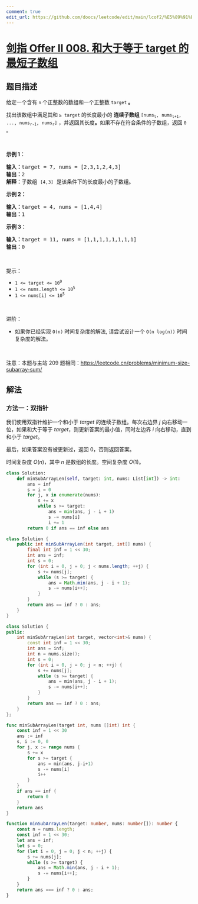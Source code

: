 ```yaml
---
comment: true
edit_url: https://github.com/doocs/leetcode/edit/main/lcof2/%E5%89%91%E6%8C%87%20Offer%20II%20008.%20%E5%92%8C%E5%A4%A7%E4%BA%8E%E7%AD%89%E4%BA%8E%20target%20%E7%9A%84%E6%9C%80%E7%9F%AD%E5%AD%90%E6%95%B0%E7%BB%84/README.md
---
```


# [剑指 Offer II 008. 和大于等于 target 的最短子数组](https://leetcode.cn/problems/2VG8Kg)

## 题目描述

<!-- 这里写题目描述 -->

<p>给定一个含有&nbsp;<code>n</code><strong>&nbsp;</strong>个正整数的数组和一个正整数 <code>target</code><strong> 。</strong></p>

<p>找出该数组中满足其和<strong> </strong><code>&ge; target</code><strong> </strong>的长度最小的 <strong>连续子数组</strong>&nbsp;<code>[nums<sub>l</sub>, nums<sub>l+1</sub>, ..., nums<sub>r-1</sub>, nums<sub>r</sub>]</code> ，并返回其长度<strong>。</strong>如果不存在符合条件的子数组，返回 <code>0</code> 。</p>

<p>&nbsp;</p>

<p><strong>示例 1：</strong></p>

<pre>
<strong>输入：</strong>target = 7, nums = [2,3,1,2,4,3]
<strong>输出：</strong>2
<strong>解释：</strong>子数组&nbsp;<code>[4,3]</code>&nbsp;是该条件下的长度最小的子数组。
</pre>

<p><strong>示例 2：</strong></p>

<pre>
<strong>输入：</strong>target = 4, nums = [1,4,4]
<strong>输出：</strong>1
</pre>

<p><strong>示例 3：</strong></p>

<pre>
<strong>输入：</strong>target = 11, nums = [1,1,1,1,1,1,1,1]
<strong>输出：</strong>0
</pre>

<p>&nbsp;</p>

<p>提示：</p>

<ul>
	<li><code>1 &lt;= target &lt;= 10<sup>9</sup></code></li>
	<li><code>1 &lt;= nums.length &lt;= 10<sup>5</sup></code></li>
	<li><code>1 &lt;= nums[i] &lt;= 10<sup>5</sup></code></li>
</ul>

<p>&nbsp;</p>

<p>进阶：</p>

<ul>
	<li>如果你已经实现<em> </em><code>O(n)</code> 时间复杂度的解法, 请尝试设计一个 <code>O(n log(n))</code> 时间复杂度的解法。</li>
</ul>

<p>&nbsp;</p>

<p><meta charset="UTF-8" />注意：本题与主站 209&nbsp;题相同：<a href="https://leetcode.cn/problems/minimum-size-subarray-sum/">https://leetcode.cn/problems/minimum-size-subarray-sum/</a></p>

## 解法

### 方法一：双指针

我们使用双指针维护一个和小于 $target$ 的连续子数组。每次右边界 $j$ 向右移动一位，如果和大于等于 $target$，则更新答案的最小值，同时左边界 $i$ 向右移动，直到和小于 $target$。

最后，如果答案没有被更新过，返回 $0$，否则返回答案。

时间复杂度 $O(n)$，其中 $n$ 是数组的长度。空间复杂度 $O(1)$。

<!-- tabs:start -->

```python
class Solution:
    def minSubArrayLen(self, target: int, nums: List[int]) -> int:
        ans = inf
        s = i = 0
        for j, x in enumerate(nums):
            s += x
            while s >= target:
                ans = min(ans, j - i + 1)
                s -= nums[i]
                i += 1
        return 0 if ans == inf else ans
```

```java
class Solution {
    public int minSubArrayLen(int target, int[] nums) {
        final int inf = 1 << 30;
        int ans = inf;
        int s = 0;
        for (int i = 0, j = 0; j < nums.length; ++j) {
            s += nums[j];
            while (s >= target) {
                ans = Math.min(ans, j - i + 1);
                s -= nums[i++];
            }
        }
        return ans == inf ? 0 : ans;
    }
}
```

```cpp
class Solution {
public:
    int minSubArrayLen(int target, vector<int>& nums) {
        const int inf = 1 << 30;
        int ans = inf;
        int n = nums.size();
        int s = 0;
        for (int i = 0, j = 0; j < n; ++j) {
            s += nums[j];
            while (s >= target) {
                ans = min(ans, j - i + 1);
                s -= nums[i++];
            }
        }
        return ans == inf ? 0 : ans;
    }
};
```

```go
func minSubArrayLen(target int, nums []int) int {
	const inf = 1 << 30
	ans := inf
	s, i := 0, 0
	for j, x := range nums {
		s += x
		for s >= target {
			ans = min(ans, j-i+1)
			s -= nums[i]
			i++
		}
	}
	if ans == inf {
		return 0
	}
	return ans
}
```

```ts
function minSubArrayLen(target: number, nums: number[]): number {
    const n = nums.length;
    const inf = 1 << 30;
    let ans = inf;
    let s = 0;
    for (let i = 0, j = 0; j < n; ++j) {
        s += nums[j];
        while (s >= target) {
            ans = Math.min(ans, j - i + 1);
            s -= nums[i++];
        }
    }
    return ans === inf ? 0 : ans;
}
```

<!-- tabs:end -->

<!-- end -->
